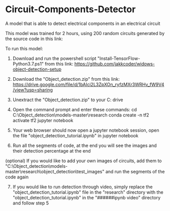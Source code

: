 # Circuit-Components-Detector
A model that is able to detect electrical components in an electrical circuit

This model was trained for 2 hours, using 200 random circuits generated by the source code in this link:

To run this model:
1. Download and run the powershell script "Install-TensorFlow-Python3.7.ps1" from this link: https://github.com/jakkcoder/widows-object-detection-setup

2. Download the "Object_detection.zip" from this link: https://drive.google.com/file/d/1bAIci2L3ZpXOn_ryfzMXr3WRHv_fW9V4/view?usp=sharing

3. Unextract the "Object_detection.zip" to your C: drive

4. Open the command prompt and enter these commands:
  cd C:\Object_detection\models-master\research
  conda create -n tf2
  activate tf2
  jupyter notebook
  
5. Your web browser should now open a jupyter notebook session, open the file "object_detection_tutorial.ipynb" in jupyter notebook
   
6. Run all the segments of code, at the end you will see the images and their detection percentage at the end

  (optional) If you would like to add your own images of circuits, add them to "C:\Object_detection\models-master\research\object_detection\test_images" and run the segments of the code again

7. If you would like to run detection through video, simply replace the "object_detection_tutorial.ipynb" file in the "research" directory with the "object_detection_tutorial.ipynb" in the "######ipynb video" directory and follow step 5

